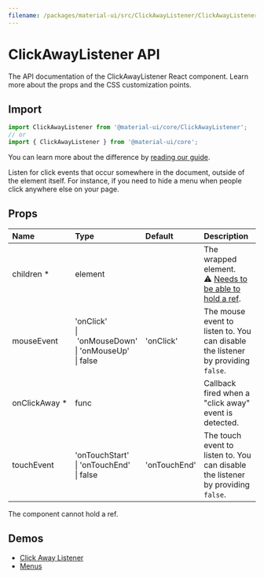 ```yaml
---
filename: /packages/material-ui/src/ClickAwayListener/ClickAwayListener.js
---
```


<!--- This documentation is automatically generated, do not try to edit it. -->

# ClickAwayListener API

<p class="description">The API documentation of the ClickAwayListener React component. Learn more about the props and the CSS customization points.</p>

## Import

```js
import ClickAwayListener from '@material-ui/core/ClickAwayListener';
// or
import { ClickAwayListener } from '@material-ui/core';
```

You can learn more about the difference by [reading our guide](/guides/minimizing-bundle-size/).

Listen for click events that occur somewhere in the document, outside of the element itself.
For instance, if you need to hide a menu when people click anywhere else on your page.

## Props

| Name | Type | Default | Description |
|:-----|:-----|:--------|:------------|
| <span class="prop-name required">children&nbsp;*</span> | <span class="prop-type">element</span> |  | The wrapped element.<br>⚠️ [Needs to be able to hold a ref](/guides/composition/#caveat-with-refs). |
| <span class="prop-name">mouseEvent</span> | <span class="prop-type">'onClick'<br>&#124;&nbsp;'onMouseDown'<br>&#124;&nbsp;'onMouseUp'<br>&#124;&nbsp;false</span> | <span class="prop-default">'onClick'</span> | The mouse event to listen to. You can disable the listener by providing `false`. |
| <span class="prop-name required">onClickAway&nbsp;*</span> | <span class="prop-type">func</span> |  | Callback fired when a "click away" event is detected. |
| <span class="prop-name">touchEvent</span> | <span class="prop-type">'onTouchStart'<br>&#124;&nbsp;'onTouchEnd'<br>&#124;&nbsp;false</span> | <span class="prop-default">'onTouchEnd'</span> | The touch event to listen to. You can disable the listener by providing `false`. |

The component cannot hold a ref.


## Demos

- [Click Away Listener](/components/click-away-listener/)
- [Menus](/components/menus/)

